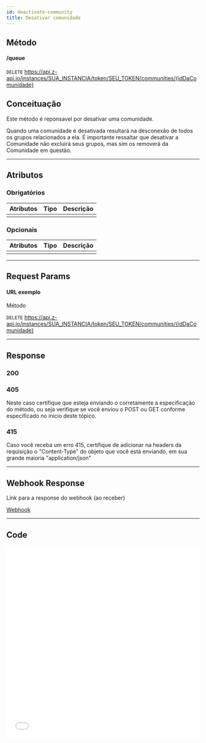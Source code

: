 ```yaml
---
id: deactivate-community
title: Desativar comunidade
---
```


## Método

#### /queue

`DELETE` https://api.z-api.io/instances/SUA_INSTANCIA/token/SEU_TOKEN/communities/{idDaComunidade}

## Conceituação

Este método é reponsavel por desativar uma comunidade.

Quando uma comunidade é desativada resultará na desconexão de todos os grupos relacionados a ela. É importante ressaltar que desativar a Comunidade não excluirá seus grupos, mas sim os removerá da Comunidade em questão.

---

## Atributos

### Obrigatórios

| Atributos | Tipo | Descrição |
| :-------- | :--: | :-------- |
|           |      |           |

### Opcionais

| Atributos | Tipo | Descrição |
| :-------- | :--: | :-------- |
|           |      |           |

---

## Request Params

#### URL exemplo

Método

`DELETE` https://api.z-api.io/instances/SUA_INSTANCIA/token/SEU_TOKEN/communities/{idDaComunidade}

---

## Response

### 200

### 405

Neste caso certifique que esteja enviando o corretamente a especificação do método, ou seja verifique se você enviou o POST ou GET conforme especificado no inicio deste tópico.

### 415

Caso você receba um erro 415, certifique de adicionar na headers da requisição o "Content-Type" do objeto que você está enviando, em sua grande maioria "application/json"

---

## Webhook Response

Link para a response do webhook (ao receber)

[Webhook](../webhooks/on-message-received#response)

---

## Code

<iframe src="//api.apiembed.com/?source=https://raw.githubusercontent.com/Z-API/z-api-docs/main/json-examples/deactivate-community.json&targets=all" frameborder="0" scrolling="no" width="100%" height="500px" seamless></iframe>
